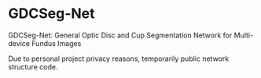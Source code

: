 # GDCSeg-Net
GDCSeg-Net: General Optic Disc and Cup Segmentation Network for Multi-device Fundus Images

Due to personal project privacy reasons, temporarily public network structure code.
